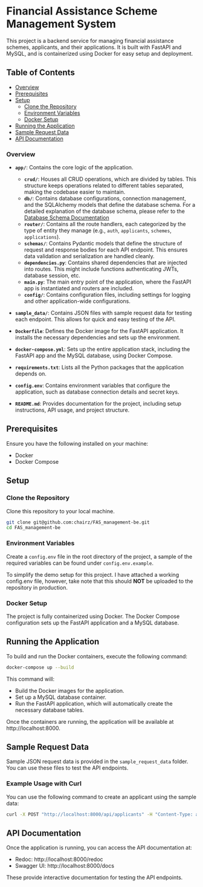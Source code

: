# Financial Assistance Scheme Management System

This project is a backend service for managing financial assistance schemes, applicants, and their applications. It is built with FastAPI and MySQL, and is containerized using Docker for easy setup and deployment.

## Table of Contents
- [Overview](#overview)
- [Prerequisites](#prerequisites)
- [Setup](#setup)
  - [Clone the Repository](#clone-the-repository)
  - [Environment Variables](#environment-variables)
  - [Docker Setup](#docker-setup)
- [Running the Application](#running-the-application)
- [Sample Request Data](#sample-request-data)
- [API Documentation](#api-documentation)


### **Overview**

- **`app/`**: Contains the core logic of the application.
  - **`crud/`**: Houses all CRUD operations, which are divided by tables. This structure keeps operations related to different tables separated, making the codebase easier to maintain.
  - **`db/`**: Contains database configurations, connection management, and the SQLAlchemy models that define the database schema. For a detailed explanation of the database schema, please refer to the [Database Schema Documentation](app/db/db_schema.md)
  - **`router/`**: Contains all the route handlers, each categorized by the type of entity they manage (e.g., `auth`, `applicants`, `schemes`, `applications`).
  - **`schemas/`**: Contains Pydantic models that define the structure of request and response bodies for each API endpoint. This ensures data validation and serialization are handled cleanly.
  - **`dependencies.py`**: Contains shared dependencies that are injected into routes. This might include functions authenticating JWTs, database session, etc.
  - **`main.py`**: The main entry point of the application, where the FastAPI app is instantiated and routers are included.
  - **`config/`**: Contains configuration files, including settings for logging and other application-wide configurations.

- **`sample_data/`**: Contains JSON files with sample request data for testing each endpoint. This allows for quick and easy testing of the API.

- **`Dockerfile`**: Defines the Docker image for the FastAPI application. It installs the necessary dependencies and sets up the environment.

- **`docker-compose.yml`**: Sets up the entire application stack, including the FastAPI app and the MySQL database, using Docker Compose.

- **`requirements.txt`**: Lists all the Python packages that the application depends on.

- **`config.env`**: Contains environment variables that configure the application, such as database connection details and secret keys.

- **`README.md`**: Provides documentation for the project, including setup instructions, API usage, and project structure.

## Prerequisites

Ensure you have the following installed on your machine:

- Docker
- Docker Compose

## Setup

### Clone the Repository

Clone this repository to your local machine.

```bash
git clone git@github.com:chairz/FAS_management-be.git
cd FAS_management-be
```

### Environment Variables

Create a `config.env` file in the root directory of the project, 
a sample of the required variables can be found under `config.env.example`.

To simplify the demo setup for this project. I have attached a working config.env file, however, take note that this should **NOT** be uploaded to the repository in production.

### Docker Setup

The project is fully containerized using Docker. The Docker Compose configuration sets up the FastAPI application and a MySQL database.


## Running the Application

To build and run the Docker containers, execute the following command:
```bash
docker-compose up --build
```

This command will:

- Build the Docker images for the application.
- Set up a MySQL database container.
- Run the FastAPI application, which will automatically create the necessary database tables.

Once the containers are running, the application will be available at http://localhost:8000.

## Sample Request Data

Sample JSON request data is provided in the `sample_request_data` folder. You can use these files to test the API endpoints.

### Example Usage with Curl

You can use the following command to create an applicant using the sample data:

```bash
curl -X POST "http://localhost:8000/api/applicants" -H "Content-Type: application/json" -d @sample_request_data/create_applicant.json
```

## API Documentation
Once the application is running, you can access the API documentation at:

- Redoc: http://localhost:8000/redoc
- Swagger UI: http://localhost:8000/docs

These provide interactive documentation for testing the API endpoints.